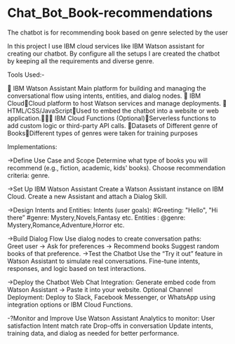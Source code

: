 # Chat_Bot_Book-recommendations
The chatbot is for recommending book based on genre selected by the user


In this project I use IBM cloud services like IBM Watson assistant for creating our chatbot. By configure all the setups I are created the chatbot by keeping all the requirements and diverse genre.

Tools Used:-

🔹 IBM Watson Assistant 
Main platform for building and managing the conversational flow using intents, entities, and dialog nodes.
🔹 IBM CloudCloud platform to host Watson services and manage deployments.
🔹 HTML/CSS/JavaScriptUsed to embed the chatbot into a website or web application.🔹 IBM Cloud Functions (Optional)Serverless functions to add custom logic or third-party API calls.
🔹Datasets of Different genre of BooksDifferent types of genres were taken for training purposes

Implementations:

->Define Use Case and Scope
Determine what type of books you will recommend (e.g., fiction, academic, kids' books).
Choose recommendation criteria: genre.

->Set Up IBM Watson Assistant
Create a Watson Assistant instance on IBM Cloud.
Create a new Assistant and attach a Dialog Skill.

->Design Intents and Entities:
Intents (user goals): 
	#Greeting: "Hello", "Hi there”
	#genre: Mystery,Novels,Fantasy etc.
Entities :
	@genre: Mystery,Romance,Adventure,Horror etc.

->Build Dialog Flow
Use dialog nodes to create conversation paths:	
	Greet user → Ask for preferences → Recommend books
	Suggest random books of that preference.
->Test the Chatbot
Use the “Try it out” feature in Watson Assistant to simulate real conversations.
Fine-tune intents, responses, and logic based on test interactions.

->Deploy the Chatbot
Web Chat Integration:
Generate embed code from Watson Assistant → Paste it into your website.
Optional Channel Deployment:
Deploy to Slack, Facebook Messenger, or WhatsApp using integration options or IBM Cloud Functions.


-?Monitor and Improve
Use Watson Assistant Analytics to monitor:
User satisfaction
Intent match rate
Drop-offs in conversation
Update intents, training data, and dialog as needed for better performance.
